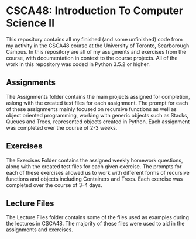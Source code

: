 # CSCA48: Introduction To Computer Science II

This repository contains all my finished (and some unfinished) code from my activity in the CSCA48 course at the University of Toronto, Scarborough Campus. In this repository are all of my assigments and exercises from the course, with documentation in context to the course projects.
All of the work in this repository was coded in Python 3.5.2 or higher.

## Assignments

The Assignments folder contains the main projects assigned for completion, aslong with the created test files for each assignment.
The prompt for each of these assignments mainly focused on recursive functions as well as object oriented programming, working with generic objects such as Stacks, Queues and Trees, represented objects created in Python. Each assignment was completed over the course of 2-3 weeks.

## Exercises 

The Exercises Folder contains the assigned weekly homework questions, along with the created test files for each given exercise. 
The prompts for each of these exercises allowed us to work with different forms of recursive functions and objects including Containers and Trees. Each exercise was completed over the course of 3-4 days.

## Lecture Files

The Lecture Files folder contains some of the files used as examples during the lectures in CSCA48. The majority of these files were used to aid in the assignments and exercises.

